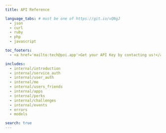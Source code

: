 ```yaml
---
title: API Reference

language_tabs: # must be one of https://git.io/vQNgJ
  - json
  - curl
  - ruby
  - php
  - javascript

toc_footers:
  - <a href='mailto:tech@poi.app'>Get your API Key by contacting us!</a>

includes:
  - internal/introduction
  - internal/service_auth
  - internal/user_auth
  - internal/me
  - internal/users_friends
  - internal/apps
  - internal/perks
  - internal/challenges
  - internal/events
  - errors
  - models

search: true
---
```


